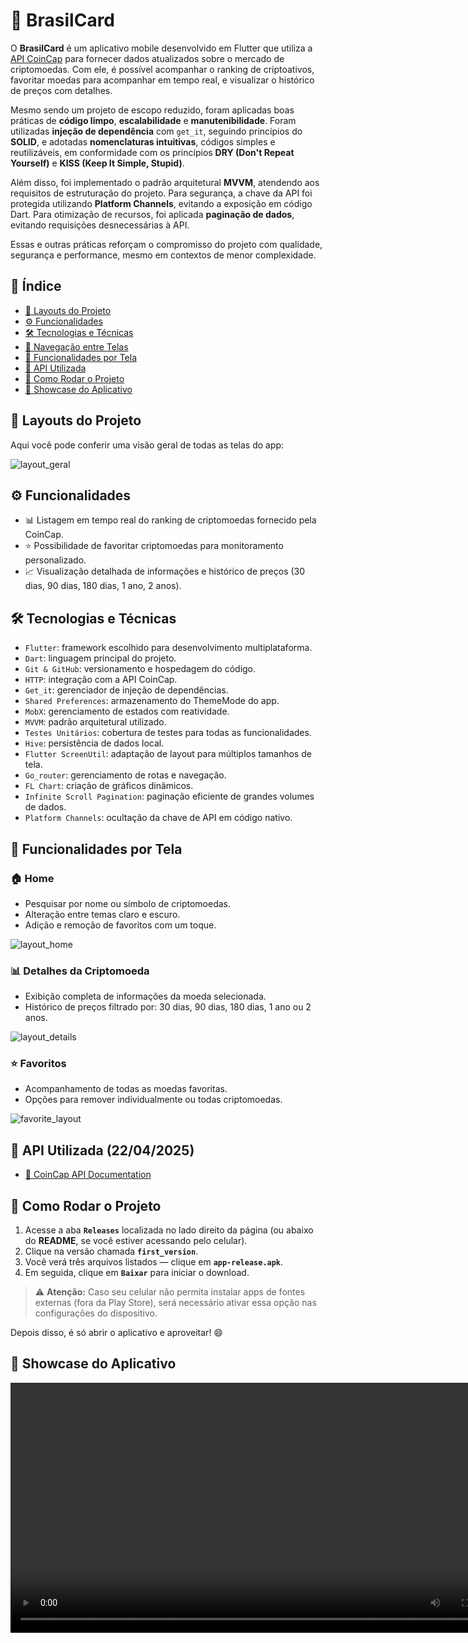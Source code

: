 # 📱 BrasilCard

O **BrasilCard** é um aplicativo mobile desenvolvido em Flutter que utiliza a [API CoinCap](https://pro.coincap.io/api-docs) para fornecer dados atualizados sobre o mercado de criptomoedas. Com ele, é possível acompanhar o ranking de criptoativos, favoritar moedas para acompanhar em tempo real, e visualizar o histórico de preços com detalhes.

Mesmo sendo um projeto de escopo reduzido, foram aplicadas boas práticas de **código limpo**, **escalabilidade** e **manutenibilidade**. Foram utilizadas **injeção de dependência** com `get_it`, seguindo princípios do **SOLID**, e adotadas **nomenclaturas intuitivas**, códigos simples e reutilizáveis, em conformidade com os princípios **DRY (Don't Repeat Yourself)** e **KISS (Keep It Simple, Stupid)**.

Além disso, foi implementado o padrão arquitetural **MVVM**, atendendo aos requisitos de estruturação do projeto. Para segurança, a chave da API foi protegida utilizando **Platform Channels**, evitando a exposição em código Dart. Para otimização de recursos, foi aplicada **paginação de dados**, evitando requisições desnecessárias à API.

Essas e outras práticas reforçam o compromisso do projeto com qualidade, segurança e performance, mesmo em contextos de menor complexidade.

## 📌 Índice
- [🎨 Layouts do Projeto](#🎨-layouts-do-projeto)
- [⚙️ Funcionalidades](#⚙️-funcionalidades)
- [🛠️ Tecnologias e Técnicas](#🛠️-tecnologias-e-técnicas)
- [🧭 Navegação entre Telas](#🧭-navegação-entre-telas)
- [📲 Funcionalidades por Tela](#📲-funcionalidades-por-tela)
- [🔗 API Utilizada](#🔗-api-utilizada)
- [🚀 Como Rodar o Projeto](#🚀-como-rodar-o-projeto)
- [🎥 Showcase do Aplicativo](#🎥-showcase-do-aplicativo)

## 🎨 Layouts do Projeto

Aqui você pode conferir uma visão geral de todas as telas do app:

![layout_geral](https://github.com/user-attachments/assets/c15fe9f6-f768-46bb-be38-22af9858a856)

## ⚙️ Funcionalidades

- 📊 Listagem em tempo real do ranking de criptomoedas fornecido pela CoinCap.
- ⭐ Possibilidade de favoritar criptomoedas para monitoramento personalizado.
- 📈 Visualização detalhada de informações e histórico de preços (30 dias, 90 dias, 180 dias, 1 ano, 2 anos).

## 🛠️ Tecnologias e Técnicas

- `Flutter`: framework escolhido para desenvolvimento multiplataforma.
- `Dart`: linguagem principal do projeto.
- `Git & GitHub`: versionamento e hospedagem do código.
- `HTTP`: integração com a API CoinCap.
- `Get_it`: gerenciador de injeção de dependências.
- `Shared Preferences`: armazenamento do ThemeMode do app.
- `MobX`: gerenciamento de estados com reatividade.
- `MVVM`: padrão arquitetural utilizado.
- `Testes Unitários`: cobertura de testes para todas as funcionalidades.
- `Hive`: persistência de dados local.
- `Flutter ScreenUtil`: adaptação de layout para múltiplos tamanhos de tela.
- `Go_router`: gerenciamento de rotas e navegação.
- `FL Chart`: criação de gráficos dinâmicos.
- `Infinite Scroll Pagination`: paginação eficiente de grandes volumes de dados.
- `Platform Channels`: ocultação da chave de API em código nativo.

## 📲 Funcionalidades por Tela

### 🏠 Home
- Pesquisar por nome ou símbolo de criptomoedas.
- Alteração entre temas claro e escuro.
- Adição e remoção de favoritos com um toque.

![layout_home](https://github.com/user-attachments/assets/68d7f019-9362-4ef2-a84b-c586f5e3afe4)

### 📊 Detalhes da Criptomoeda
- Exibição completa de informações da moeda selecionada.
- Histórico de preços filtrado por: 30 dias, 90 dias, 180 dias, 1 ano ou 2 anos.

![layout_details](https://github.com/user-attachments/assets/88b1c717-160a-449f-8743-7b0266fa75f9)

### ⭐ Favoritos
- Acompanhamento de todas as moedas favoritas.
- Opções para remover individualmente ou todas criptomoedas.

![favorite_layout](https://github.com/user-attachments/assets/f40f0141-efc3-4ff0-8b28-d979544f7c64)

## 🔗 API Utilizada (22/04/2025)

- [📘 CoinCap API Documentation](https://pro.coincap.io/api-docs)

## 🚀 Como Rodar o Projeto
1. Acesse a aba **`Releases`** localizada no lado direito da página (ou abaixo do **README**, se você estiver acessando pelo celular).
2. Clique na versão chamada **`first_version`**.
3. Você verá três arquivos listados — clique em **`app-release.apk`**.
4. Em seguida, clique em **`Baixar`** para iniciar o download.

> ⚠️ **Atenção:** Caso seu celular não permita instalar apps de fontes externas (fora da Play Store), será necessário ativar essa opção nas configurações do dispositivo.

Depois disso, é só abrir o aplicativo e aproveitar! 😄

## 🎥 Showcase do Aplicativo

<div align="center">
 <video src="https://github.com/user-attachments/assets/e251048f-a3c2-4fe5-953d-5c7cdfe2b477" width="800" controls />
</div>
